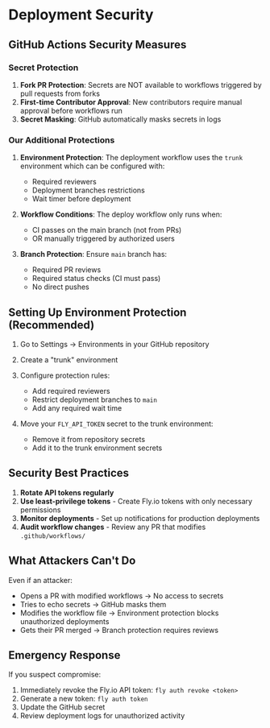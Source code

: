 # Deployment Security

## GitHub Actions Security Measures

### Secret Protection

1. **Fork PR Protection**: Secrets are NOT available to workflows triggered by pull requests from forks
2. **First-time Contributor Approval**: New contributors require manual approval before workflows run
3. **Secret Masking**: GitHub automatically masks secrets in logs

### Our Additional Protections

1. **Environment Protection**: The deployment workflow uses the `trunk` environment which can be configured with:
   - Required reviewers
   - Deployment branches restrictions
   - Wait timer before deployment

2. **Workflow Conditions**: The deploy workflow only runs when:
   - CI passes on the main branch (not from PRs)
   - OR manually triggered by authorized users

3. **Branch Protection**: Ensure `main` branch has:
   - Required PR reviews
   - Required status checks (CI must pass)
   - No direct pushes

## Setting Up Environment Protection (Recommended)

1. Go to Settings → Environments in your GitHub repository
2. Create a "trunk" environment
3. Configure protection rules:
   - Add required reviewers
   - Restrict deployment branches to `main`
   - Add any required wait time

4. Move your `FLY_API_TOKEN` secret to the trunk environment:
   - Remove it from repository secrets
   - Add it to the trunk environment secrets

## Security Best Practices

1. **Rotate API tokens regularly**
2. **Use least-privilege tokens** - Create Fly.io tokens with only necessary permissions
3. **Monitor deployments** - Set up notifications for production deployments
4. **Audit workflow changes** - Review any PR that modifies `.github/workflows/`

## What Attackers Can't Do

Even if an attacker:
- Opens a PR with modified workflows → No access to secrets
- Tries to echo secrets → GitHub masks them
- Modifies the workflow file → Environment protection blocks unauthorized deployments
- Gets their PR merged → Branch protection requires reviews

## Emergency Response

If you suspect compromise:
1. Immediately revoke the Fly.io API token: `fly auth revoke <token>`
2. Generate a new token: `fly auth token`
3. Update the GitHub secret
4. Review deployment logs for unauthorized activity